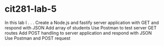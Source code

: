 # cit281-lab-5
In this lab I . . . 
Create a Node.js and fastify server application with GET and respond with JSON
Add array of students 
Use Postman to test server GET routes
Add POST handling to server application and respond with JSON
Use Postman and POST request
